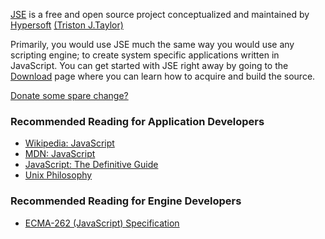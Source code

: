 [JSE](https://github.com/hypersoft/jse/wiki/About-JSE) is a free and open source
project conceptualized and maintained by
[Hypersoft](https://github.com/hypersoft/)
[(Triston J.Taylor)](mailto:pc.wiz.tt@gmail.com)

Primarily, you would use JSE much the same way you would use any scripting
engine; to create system specific applications written in JavaScript. You can
get started with JSE right away by going to the
[Download](https://github.com/hypersoft/jse/wiki/Download) page where you can
learn how to acquire and build the source.

[Donate some spare change?](https://www.paypal.com/cgi-bin/webscr?cmd=_s-xclick&hosted_button_id=DG3H6F8DSG4BC)

### Recommended Reading for Application Developers
* [Wikipedia: JavaScript](http://en.wikipedia.org/wiki/JavaScript)
* [MDN: JavaScript](https://developer.mozilla.org/en-US/docs/Web/JavaScript)
* [JavaScript: The Definitive Guide](http://www.amazon.com/JavaScript-Definitive-Guide-David-Flanagan/dp/0596000480)
* [Unix Philosophy](http://en.wikipedia.org/wiki/Unix_philosophy)

### Recommended Reading for Engine Developers
* [ECMA-262 (JavaScript) Specification](http://www.ecma-international.org/publications/files/ECMA-ST/Ecma-262.pdf)
